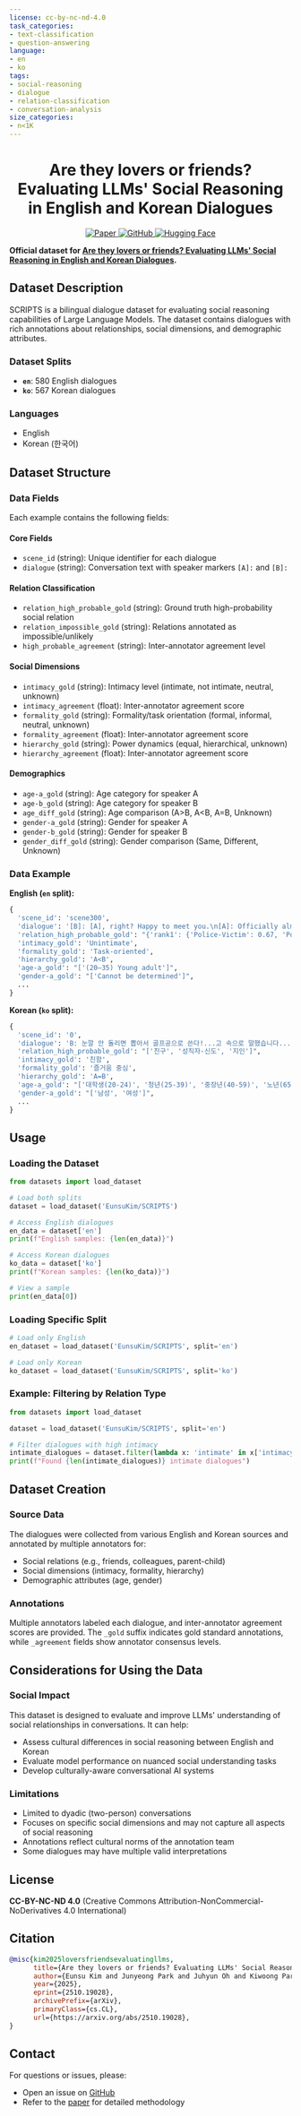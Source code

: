 ```yaml
---
license: cc-by-nc-nd-4.0
task_categories:
- text-classification
- question-answering
language:
- en
- ko
tags:
- social-reasoning
- dialogue
- relation-classification
- conversation-analysis
size_categories:
- n<1K
---
```


<div align="center">
  <h1> Are they lovers or friends? Evaluating LLMs' Social Reasoning in English and Korean Dialogues </h1>
  <p>
    <a href="https://arxiv.org/pdf/2510.19028">
      <img src="https://img.shields.io/badge/ArXiv-SCRIPTS-red" alt="Paper">
    </a>
    <a href="https://github.com/rladmstn1714/SCRIPTS">
      <img src="https://img.shields.io/badge/GitHub-Code-blue" alt="GitHub">
    </a>
    <a href="https://huggingface.co/datasets/EunsuKim/SCRIPTS">
      <img src="https://img.shields.io/badge/🤗_HuggingFace-Dataset-yellow" alt="Hugging Face">
    </a>
  </p>
</div>

**Official dataset for [Are they lovers or friends? Evaluating LLMs' Social Reasoning in English and Korean Dialogues](https://arxiv.org/pdf/2510.19028).**

## Dataset Description

SCRIPTS is a bilingual dialogue dataset for evaluating social reasoning capabilities of Large Language Models. The dataset contains dialogues with rich annotations about relationships, social dimensions, and demographic attributes.

### Dataset Splits

- **`en`**: 580 English dialogues
- **`ko`**: 567 Korean dialogues

### Languages

- English
- Korean (한국어)

## Dataset Structure

### Data Fields

Each example contains the following fields:

#### Core Fields
- `scene_id` (string): Unique identifier for each dialogue
- `dialogue` (string): Conversation text with speaker markers `[A]:` and `[B]:`

#### Relation Classification
- `relation_high_probable_gold` (string): Ground truth high-probability social relation
- `relation_impossible_gold` (string): Relations annotated as impossible/unlikely
- `high_probable_agreement` (string): Inter-annotator agreement level

#### Social Dimensions
- `intimacy_gold` (string): Intimacy level (intimate, not intimate, neutral, unknown)
- `intimacy_agreement` (float): Inter-annotator agreement score
- `formality_gold` (string): Formality/task orientation (formal, informal, neutral, unknown)
- `formality_agreement` (float): Inter-annotator agreement score
- `hierarchy_gold` (string): Power dynamics (equal, hierarchical, unknown)
- `hierarchy_agreement` (float): Inter-annotator agreement score

#### Demographics
- `age-a_gold` (string): Age category for speaker A
- `age-b_gold` (string): Age category for speaker B
- `age_diff_gold` (string): Age comparison (A>B, A<B, A=B, Unknown)
- `gender-a_gold` (string): Gender for speaker A
- `gender-b_gold` (string): Gender for speaker B
- `gender_diff_gold` (string): Gender comparison (Same, Different, Unknown)

### Data Example

**English (`en` split):**
```python
{
  'scene_id': 'scene300',
  'dialogue': '[B]: [A], right? Happy to meet you.\n[A]: Officially almost human again...',
  'relation_high_probable_gold': "{'rank1': {'Police-Victim': 0.67, 'Police officer-Civilian': 0.33}, ...}",
  'intimacy_gold': 'Unintimate',
  'formality_gold': 'Task-oriented',
  'hierarchy_gold': 'A<B',
  'age-a_gold': "['(20–35) Young adult']",
  'gender-a_gold': "['Cannot be determined']",
  ...
}
```

**Korean (`ko` split):**
```python
{
  'scene_id': '0',
  'dialogue': 'B: 눈깔 안 돌리면 뽑아서 골프공으로 쓴다!...고 속으로 말했습니다...',
  'relation_high_probable_gold': "['친구', '성직자-신도', '지인']",
  'intimacy_gold': '친함',
  'formality_gold': '즐거움 중심',
  'hierarchy_gold': 'A=B',
  'age-a_gold': "['대학생(20-24)', '청년(25-39)', '중장년(40-59)', '노년(65-)']",
  'gender-a_gold': "['남성', '여성']",
  ...
}
```

## Usage

### Loading the Dataset

```python
from datasets import load_dataset

# Load both splits
dataset = load_dataset('EunsuKim/SCRIPTS')

# Access English dialogues
en_data = dataset['en']
print(f"English samples: {len(en_data)}")

# Access Korean dialogues
ko_data = dataset['ko']
print(f"Korean samples: {len(ko_data)}")

# View a sample
print(en_data[0])
```

### Loading Specific Split

```python
# Load only English
en_dataset = load_dataset('EunsuKim/SCRIPTS', split='en')

# Load only Korean
ko_dataset = load_dataset('EunsuKim/SCRIPTS', split='ko')
```

### Example: Filtering by Relation Type

```python
from datasets import load_dataset

dataset = load_dataset('EunsuKim/SCRIPTS', split='en')

# Filter dialogues with high intimacy
intimate_dialogues = dataset.filter(lambda x: 'intimate' in x['intimacy_gold'].lower())
print(f"Found {len(intimate_dialogues)} intimate dialogues")
```

## Dataset Creation

### Source Data

The dialogues were collected from various English and Korean sources and annotated by multiple annotators for:
- Social relations (e.g., friends, colleagues, parent-child)
- Social dimensions (intimacy, formality, hierarchy)
- Demographic attributes (age, gender)

### Annotations

Multiple annotators labeled each dialogue, and inter-annotator agreement scores are provided. The `_gold` suffix indicates gold standard annotations, while `_agreement` fields show annotator consensus levels.

## Considerations for Using the Data

### Social Impact

This dataset is designed to evaluate and improve LLMs' understanding of social relationships in conversations. It can help:
- Assess cultural differences in social reasoning between English and Korean
- Evaluate model performance on nuanced social understanding tasks
- Develop culturally-aware conversational AI systems

### Limitations

- Limited to dyadic (two-person) conversations
- Focuses on specific social dimensions and may not capture all aspects of social reasoning
- Annotations reflect cultural norms of the annotation team
- Some dialogues may have multiple valid interpretations

## License

**CC-BY-NC-ND 4.0** (Creative Commons Attribution-NonCommercial-NoDerivatives 4.0 International)

## Citation

```bibtex
@misc{kim2025loversfriendsevaluatingllms,
      title={Are they lovers or friends? Evaluating LLMs' Social Reasoning in English and Korean Dialogues}, 
      author={Eunsu Kim and Junyeong Park and Juhyun Oh and Kiwoong Park and Seyoung Song and A. Seza Dogruoz and Najoung Kim and Alice Oh},
      year={2025},
      eprint={2510.19028},
      archivePrefix={arXiv},
      primaryClass={cs.CL},
      url={https://arxiv.org/abs/2510.19028}, 
}
```

## Contact

For questions or issues, please:
- Open an issue on [GitHub](https://github.com/rladmstn1714/SCRIPTS)
- Refer to the [paper](https://arxiv.org/pdf/2510.19028) for detailed methodology

